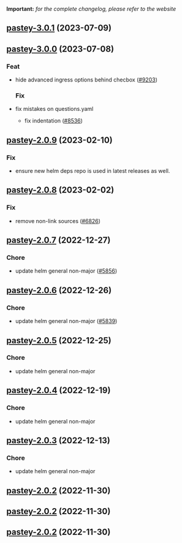 **Important:**
*for the complete changelog, please refer to the website*




## [pastey-3.0.1](https://github.com/truecharts/charts/compare/pastey-3.0.0...pastey-3.0.1) (2023-07-09)




## [pastey-3.0.0](https://github.com/truecharts/charts/compare/pastey-2.0.9...pastey-3.0.0) (2023-07-08)

### Feat

- hide advanced ingress options behind checbox ([#9203](https://github.com/truecharts/charts/issues/9203))
  
  ### Fix

- fix mistakes on questions.yaml
  - fix indentation ([#8536](https://github.com/truecharts/charts/issues/8536))
  
  


## [pastey-2.0.9](https://github.com/truecharts/charts/compare/pastey-2.0.8...pastey-2.0.9) (2023-02-10)

### Fix

- ensure new helm deps repo is used in latest releases as well.
  
  


## [pastey-2.0.8](https://github.com/truecharts/charts/compare/pastey-2.0.7...pastey-2.0.8) (2023-02-02)

### Fix

- remove non-link sources ([#6826](https://github.com/truecharts/charts/issues/6826))
  
  


## [pastey-2.0.7](https://github.com/truecharts/charts/compare/pastey-2.0.6...pastey-2.0.7) (2022-12-27)

### Chore

- update helm general non-major ([#5856](https://github.com/truecharts/charts/issues/5856))
  
  


## [pastey-2.0.6](https://github.com/truecharts/charts/compare/pastey-2.0.5...pastey-2.0.6) (2022-12-26)

### Chore

- update helm general non-major ([#5839](https://github.com/truecharts/charts/issues/5839))
  
  


## [pastey-2.0.5](https://github.com/truecharts/charts/compare/pastey-2.0.4...pastey-2.0.5) (2022-12-25)

### Chore

- update helm general non-major
  
  


## [pastey-2.0.4](https://github.com/truecharts/charts/compare/pastey-2.0.3...pastey-2.0.4) (2022-12-19)

### Chore

- update helm general non-major
  
  


## [pastey-2.0.3](https://github.com/truecharts/charts/compare/pastey-2.0.2...pastey-2.0.3) (2022-12-13)

### Chore

- update helm general non-major
  
  


## [pastey-2.0.2](https://github.com/truecharts/charts/compare/pastey-2.0.1...pastey-2.0.2) (2022-11-30)




## [pastey-2.0.2](https://github.com/truecharts/charts/compare/pastey-2.0.1...pastey-2.0.2) (2022-11-30)




## [pastey-2.0.2](https://github.com/truecharts/charts/compare/pastey-2.0.1...pastey-2.0.2) (2022-11-30)
